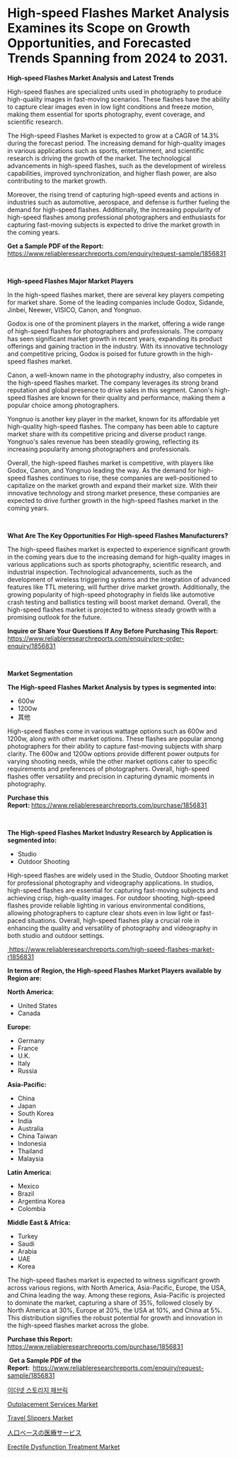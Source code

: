 <p><h1>High-speed Flashes Market Analysis Examines its Scope on Growth Opportunities, and Forecasted Trends Spanning from 2024 to 2031.</h1></p><p><strong>High-speed Flashes Market Analysis and Latest Trends</strong></p>
<p><p>High-speed flashes are specialized units used in photography to produce high-quality images in fast-moving scenarios. These flashes have the ability to capture clear images even in low light conditions and freeze motion, making them essential for sports photography, event coverage, and scientific research.</p><p>The High-speed Flashes Market is expected to grow at a CAGR of 14.3% during the forecast period. The increasing demand for high-quality images in various applications such as sports, entertainment, and scientific research is driving the growth of the market. The technological advancements in high-speed flashes, such as the development of wireless capabilities, improved synchronization, and higher flash power, are also contributing to the market growth.</p><p>Moreover, the rising trend of capturing high-speed events and actions in industries such as automotive, aerospace, and defense is further fueling the demand for high-speed flashes. Additionally, the increasing popularity of high-speed flashes among professional photographers and enthusiasts for capturing fast-moving subjects is expected to drive the market growth in the coming years.</p></p>
<p><strong>Get a Sample PDF of the Report:&nbsp;</strong> <a href="https://www.reliableresearchreports.com/enquiry/request-sample/1856831">https://www.reliableresearchreports.com/enquiry/request-sample/1856831</a></p>
<p>&nbsp;</p>
<p><strong>High-speed Flashes Major Market Players</strong></p>
<p><p>In the high-speed flashes market, there are several key players competing for market share. Some of the leading companies include Godox, Sidande, Jinbei, Neewer, VISICO, Canon, and Yongnuo.</p><p>Godox is one of the prominent players in the market, offering a wide range of high-speed flashes for photographers and professionals. The company has seen significant market growth in recent years, expanding its product offerings and gaining traction in the industry. With its innovative technology and competitive pricing, Godox is poised for future growth in the high-speed flashes market.</p><p>Canon, a well-known name in the photography industry, also competes in the high-speed flashes market. The company leverages its strong brand reputation and global presence to drive sales in this segment. Canon's high-speed flashes are known for their quality and performance, making them a popular choice among photographers.</p><p>Yongnuo is another key player in the market, known for its affordable yet high-quality high-speed flashes. The company has been able to capture market share with its competitive pricing and diverse product range. Yongnuo's sales revenue has been steadily growing, reflecting its increasing popularity among photographers and professionals.</p><p>Overall, the high-speed flashes market is competitive, with players like Godox, Canon, and Yongnuo leading the way. As the demand for high-speed flashes continues to rise, these companies are well-positioned to capitalize on the market growth and expand their market size. With their innovative technology and strong market presence, these companies are expected to drive further growth in the high-speed flashes market in the coming years.</p></p>
<p>&nbsp;</p>
<p><strong>What Are The Key Opportunities For High-speed Flashes Manufacturers?</strong></p>
<p><p>The high-speed flashes market is expected to experience significant growth in the coming years due to the increasing demand for high-quality images in various applications such as sports photography, scientific research, and industrial inspection. Technological advancements, such as the development of wireless triggering systems and the integration of advanced features like TTL metering, will further drive market growth. Additionally, the growing popularity of high-speed photography in fields like automotive crash testing and ballistics testing will boost market demand. Overall, the high-speed flashes market is projected to witness steady growth with a promising outlook for the future.</p></p>
<p><strong>Inquire or Share Your Questions If Any Before Purchasing This Report:</strong> <a href="https://www.reliableresearchreports.com/enquiry/pre-order-enquiry/1856831">https://www.reliableresearchreports.com/enquiry/pre-order-enquiry/1856831</a></p>
<p>&nbsp;</p>
<p><strong>Market Segmentation</strong></p>
<p><strong>The High-speed Flashes Market Analysis by types is segmented into:</strong></p>
<p><ul><li>600w</li><li>1200w</li><li>其他</li></ul></p>
<p><p>High-speed flashes come in various wattage options such as 600w and 1200w, along with other market options. These flashes are popular among photographers for their ability to capture fast-moving subjects with sharp clarity. The 600w and 1200w options provide different power outputs for varying shooting needs, while the other market options cater to specific requirements and preferences of photographers. Overall, high-speed flashes offer versatility and precision in capturing dynamic moments in photography.</p></p>
<p><strong>Purchase this Report:&nbsp;</strong><a href="https://www.reliableresearchreports.com/purchase/1856831">https://www.reliableresearchreports.com/purchase/1856831</a></p>
<p>&nbsp;</p>
<p><strong>The High-speed Flashes Market Industry Research by Application is segmented into:</strong></p>
<p><ul><li>Studio</li><li>Outdoor Shooting</li></ul></p>
<p><p>High-speed flashes are widely used in the Studio, Outdoor Shooting market for professional photography and videography applications. In studios, high-speed flashes are essential for capturing fast-moving subjects and achieving crisp, high-quality images. For outdoor shooting, high-speed flashes provide reliable lighting in various environmental conditions, allowing photographers to capture clear shots even in low light or fast-paced situations. Overall, high-speed flashes play a crucial role in enhancing the quality and versatility of photography and videography in both studio and outdoor settings.</p></p>
<p><a href="https://www.reliableresearchreports.com/high-speed-flashes-market-r1856831">&nbsp;https://www.reliableresearchreports.com/high-speed-flashes-market-r1856831</a></p>
<p><strong>In terms of Region, the High-speed Flashes Market Players available by Region are:</strong></p>
<p>
    <p> <strong> North America: </strong>
        <ul>
            <li>United States</li>
            <li>Canada</li>
        </ul>
        </p> 
    <p> <strong> Europe: </strong>
        <ul>
            <li>Germany</li>
            <li>France</li>
            <li>U.K.</li>
            <li>Italy</li>
            <li>Russia</li>
        </ul>
        </p> 
    <p> <strong> Asia-Pacific: </strong>
        <ul>
            <li>China</li>
            <li>Japan</li>
            <li>South Korea</li>
            <li>India</li>
            <li>Australia</li>
            <li>China Taiwan</li>
            <li>Indonesia</li>
            <li>Thailand</li>
            <li>Malaysia</li>
        </ul>
        </p> 
    <p> <strong> Latin America: </strong>
        <ul>
            <li>Mexico</li>
            <li>Brazil</li>
            <li>Argentina Korea</li>
            <li>Colombia</li>
        </ul>
        </p> 
    <p> <strong> Middle East & Africa: </strong>
        <ul>
            <li>Turkey</li>
            <li>Saudi</li>
            <li>Arabia</li>
            <li>UAE</li>
            <li>Korea</li>
        </ul>
    </p>
    </p>
<p><p>The high-speed flashes market is expected to witness significant growth across various regions, with North America, Asia-Pacific, Europe, the USA, and China leading the way. Among these regions, Asia-Pacific is projected to dominate the market, capturing a share of 35%, followed closely by North America at 30%, Europe at 20%, the USA at 10%, and China at 5%. This distribution signifies the robust potential for growth and innovation in the high-speed flashes market across the globe.</p></p>
<p><strong>Purchase this Report: </strong><a href="https://www.reliableresearchreports.com/purchase/1856831">https://www.reliableresearchreports.com/purchase/1856831</a></p>
<p>&nbsp;<strong>Get a Sample PDF of the Report:&nbsp;&nbsp;</strong><a href="https://www.reliableresearchreports.com/enquiry/request-sample/1856831">https://www.reliableresearchreports.com/enquiry/request-sample/1856831</a></p>
<p><strong></strong></p>
<p><p><a href="https://github.com/chupp85/Market-Research-Report-List-1/blob/main/169999963969.md">이더넷 스토리지 패브릭</a></p><p><a href="https://www.linkedin.com/pulse/outplacement-services-market-size-cagr-trends-2024-2030-resampling-yrq2c">Outplacement Services Market</a></p><p><a href="https://issuu.com/reportprime-2/docs/travel-slippers-market-size-2030.pptx">Travel Slippers Market</a></p><p><a href="https://github.com/AaronVargas43/Market-Research-Report-List-1/blob/main/639710865330.md">人口ベースの医療サービス</a></p><p><a href="https://www.linkedin.com/pulse/erectile-dysfunction-treatment-market-size-outlook-forecast-cboyc">Erectile Dysfunction Treatment Market</a></p></p>